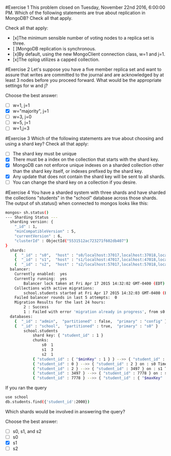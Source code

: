 #Exercise 1
This problem closed on Tuesday, November 22nd 2016, 6:00:00 PM.
Which of the following statements are true about replication in MongoDB? Check all that apply.

Check all that apply:

- [x]The minimum sensible number of voting nodes to a replica set is three.
- [ ]MongoDB replication is synchronous.
- [x]By default, using the new MongoClient connection class, w=1 and j=1.
- [x]The oplog utilizes a capped collection.

#Exercise 2
Let's suppose you have a five member replica set and want to assure that writes are committed to the journal and are acknowledged by at least 3 nodes before you proceed forward. What would be the appropriate settings for w and j?

Choose the best answer:
- [ ] w=1, j=1
- [x] w="majority", j=1
- [ ] w=3, j=0
- [ ] w=5, j=1
- [ ] w=1,j=3

#Exercise 3
Which of the following statements are true about choosing and using a shard key?
Check all that apply:
- [ ] The shard key must be unique
- [x] There must be a index on the collection that starts with the shard key.
- [x] MongoDB can not enforce unique indexes on a sharded collection other than the shard key itself, or indexes prefixed by the shard key.
- [x] Any update that does not contain the shard key will be sent to all shards.
- [ ] You can change the shard key on a collection if you desire.

#Exercise 4
You have a sharded system with three shards and have sharded the collections "students" in the "school" database across those shards. The output of sh.status() when connected to mongos looks like this:
```bash
mongos> sh.status()
--- Sharding Status ---
  sharding version: {
    "_id" : 1,
    "minCompatibleVersion" : 5,
    "currentVersion" : 6,
    "clusterId" : ObjectId("5531512ac723271f602db407")
}
  shards:
    {  "_id" : "s0",  "host" : "s0/localhost:37017,localhost:37018,localhost:37019" }
    {  "_id" : "s1",  "host" : "s1/localhost:47017,localhost:47018,localhost:47019" }
    {  "_id" : "s2",  "host" : "s2/localhost:57017,localhost:57018,localhost:57019" }
  balancer:
    Currently enabled:  yes
    Currently running:  yes
        Balancer lock taken at Fri Apr 17 2015 14:32:02 GMT-0400 (EDT) by education-iMac-2.local:27017:1429295401:16807:Balancer:1622650073
    Collections with active migrations:
        school.students started at Fri Apr 17 2015 14:32:03 GMT-0400 (EDT)
    Failed balancer rounds in last 5 attempts:  0
    Migration Results for the last 24 hours:
        2 : Success
        1 : Failed with error 'migration already in progress', from s0 to s1
  databases:
    {  "_id" : "admin",  "partitioned" : false,  "primary" : "config" }
    {  "_id" : "school",  "partitioned" : true,  "primary" : "s0" }
        school.students
            shard key: { "student_id" : 1 }
            chunks:
                s0  1
                s1  3
                s2  1
            { "student_id" : { "$minKey" : 1 } } -->> { "student_id" : 0 } on : s2 Timestamp(3, 0)
            { "student_id" : 0 } -->> { "student_id" : 2 } on : s0 Timestamp(3, 1)
            { "student_id" : 2 } -->> { "student_id" : 3497 } on : s1 Timestamp(3, 2)
            { "student_id" : 3497 } -->> { "student_id" : 7778 } on : s1 Timestamp(3, 3)
            { "student_id" : 7778 } -->> { "student_id" : { "$maxKey" : 1 } } on : s1 Timestamp(3, 4)
```
If you ran the query
```bash
use school
db.students.find({'student_id':2000})
```
Which shards would be involved in answering the query?

Choose the best answer:
- [ ] s0, s1, and s2
- [ ] s0
- [x] s1
- [ ] s2
